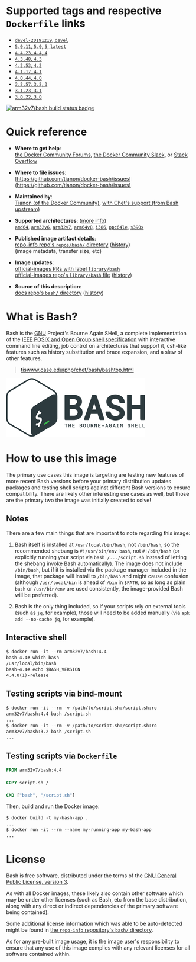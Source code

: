 <!--

********************************************************************************

WARNING:

    DO NOT EDIT "bash/README.md"

    IT IS AUTO-GENERATED

    (from the other files in "bash/" combined with a set of templates)

********************************************************************************

-->

# Supported tags and respective `Dockerfile` links

-	[`devel-20191219`, `devel`](https://github.com/tianon/docker-bash/blob/fb91aaed5f26172e340a6140b2e36c9a2c47a0c8/devel/Dockerfile)
-	[`5.0.11`, `5.0`, `5`, `latest`](https://github.com/tianon/docker-bash/blob/b3f7588b0c2d28dc41d5bebbae30d21eded7d730/5.0/Dockerfile)
-	[`4.4.23`, `4.4`, `4`](https://github.com/tianon/docker-bash/blob/3682e16bca63b20ab51745afa30156e2740fc5c6/4.4/Dockerfile)
-	[`4.3.48`, `4.3`](https://github.com/tianon/docker-bash/blob/3682e16bca63b20ab51745afa30156e2740fc5c6/4.3/Dockerfile)
-	[`4.2.53`, `4.2`](https://github.com/tianon/docker-bash/blob/3682e16bca63b20ab51745afa30156e2740fc5c6/4.2/Dockerfile)
-	[`4.1.17`, `4.1`](https://github.com/tianon/docker-bash/blob/3682e16bca63b20ab51745afa30156e2740fc5c6/4.1/Dockerfile)
-	[`4.0.44`, `4.0`](https://github.com/tianon/docker-bash/blob/3682e16bca63b20ab51745afa30156e2740fc5c6/4.0/Dockerfile)
-	[`3.2.57`, `3.2`, `3`](https://github.com/tianon/docker-bash/blob/3682e16bca63b20ab51745afa30156e2740fc5c6/3.2/Dockerfile)
-	[`3.1.23`, `3.1`](https://github.com/tianon/docker-bash/blob/3682e16bca63b20ab51745afa30156e2740fc5c6/3.1/Dockerfile)
-	[`3.0.22`, `3.0`](https://github.com/tianon/docker-bash/blob/3682e16bca63b20ab51745afa30156e2740fc5c6/3.0/Dockerfile)

[![arm32v7/bash build status badge](https://img.shields.io/jenkins/s/https/doi-janky.infosiftr.net/job/multiarch/job/arm32v7/job/bash.svg?label=arm32v7/bash%20%20build%20job)](https://doi-janky.infosiftr.net/job/multiarch/job/arm32v7/job/bash/)

# Quick reference

-	**Where to get help**:  
	[the Docker Community Forums](https://forums.docker.com/), [the Docker Community Slack](http://dockr.ly/slack), or [Stack Overflow](https://stackoverflow.com/search?tab=newest&q=docker)

-	**Where to file issues**:  
	[https://github.com/tianon/docker-bash/issues](https://github.com/tianon/docker-bash/issues)

-	**Maintained by**:  
	[Tianon (of the Docker Community)](https://github.com/tianon/docker-bash), [with Chet's support (from Bash upstream)](https://github.com/docker-library/official-images/pull/2217#issue-181031192)

-	**Supported architectures**: ([more info](https://github.com/docker-library/official-images#architectures-other-than-amd64))  
	[`amd64`](https://hub.docker.com/r/amd64/bash/), [`arm32v6`](https://hub.docker.com/r/arm32v6/bash/), [`arm32v7`](https://hub.docker.com/r/arm32v7/bash/), [`arm64v8`](https://hub.docker.com/r/arm64v8/bash/), [`i386`](https://hub.docker.com/r/i386/bash/), [`ppc64le`](https://hub.docker.com/r/ppc64le/bash/), [`s390x`](https://hub.docker.com/r/s390x/bash/)

-	**Published image artifact details**:  
	[repo-info repo's `repos/bash/` directory](https://github.com/docker-library/repo-info/blob/master/repos/bash) ([history](https://github.com/docker-library/repo-info/commits/master/repos/bash))  
	(image metadata, transfer size, etc)

-	**Image updates**:  
	[official-images PRs with label `library/bash`](https://github.com/docker-library/official-images/pulls?q=label%3Alibrary%2Fbash)  
	[official-images repo's `library/bash` file](https://github.com/docker-library/official-images/blob/master/library/bash) ([history](https://github.com/docker-library/official-images/commits/master/library/bash))

-	**Source of this description**:  
	[docs repo's `bash/` directory](https://github.com/docker-library/docs/tree/master/bash) ([history](https://github.com/docker-library/docs/commits/master/bash))

# What is Bash?

Bash is the [GNU](http://www.gnu.org/) Project's Bourne Again SHell, a complete implementation of the [IEEE POSIX and Open Group shell specification](http://www.opengroup.org/onlinepubs/9699919799/nfindex.html) with interactive command line editing, job control on architectures that support it, csh-like features such as history substitution and brace expansion, and a slew of other features.

> [tiswww.case.edu/php/chet/bash/bashtop.html](https://tiswww.case.edu/php/chet/bash/bashtop.html)

![logo](https://raw.githubusercontent.com/docker-library/docs/5cb6fef6ed317e5af7e1e14e64c18c2b81657e81/bash/logo.png)

# How to use this image

The primary use cases this image is targeting are testing new features of more recent Bash versions before your primary distribution updates packages and testing shell scripts against different Bash versions to ensure compatibility. There are likely other interesting use cases as well, but those are the primary two the image was initially created to solve!

## Notes

There are a few main things that are important to note regarding this image:

1.	Bash itself is installed at `/usr/local/bin/bash`, not `/bin/bash`, so the recommended shebang is `#!/usr/bin/env bash`, not `#!/bin/bash` (or explicitly running your script via `bash /.../script.sh` instead of letting the shebang invoke Bash automatically). The image does not include `/bin/bash`, but if it is installed via the package manager included in the image, that package will install to `/bin/bash` and might cause confusion (although `/usr/local/bin` is ahead of `/bin` in `$PATH`, so as long as plain `bash` or `/usr/bin/env` are used consistently, the image-provided Bash will be preferred).

2.	Bash is the only thing included, so if your scripts rely on external tools (such as `jq`, for example), those will need to be added manually (via `apk add --no-cache jq`, for example).

## Interactive shell

```console
$ docker run -it --rm arm32v7/bash:4.4
bash-4.4# which bash
/usr/local/bin/bash
bash-4.4# echo $BASH_VERSION
4.4.0(1)-release
```

## Testing scripts via bind-mount

```console
$ docker run -it --rm -v /path/to/script.sh:/script.sh:ro arm32v7/bash:4.4 bash /script.sh
...
$ docker run -it --rm -v /path/to/script.sh:/script.sh:ro arm32v7/bash:3.2 bash /script.sh
...
```

## Testing scripts via `Dockerfile`

```dockerfile
FROM arm32v7/bash:4.4

COPY script.sh /

CMD ["bash", "/script.sh"]
```

Then, build and run the Docker image:

```console
$ docker build -t my-bash-app .
...
$ docker run -it --rm --name my-running-app my-bash-app
...
```

# License

Bash is free software, distributed under the terms of the [GNU General Public License, version 3](http://www.gnu.org/licenses/gpl.html).

As with all Docker images, these likely also contain other software which may be under other licenses (such as Bash, etc from the base distribution, along with any direct or indirect dependencies of the primary software being contained).

Some additional license information which was able to be auto-detected might be found in [the `repo-info` repository's `bash/` directory](https://github.com/docker-library/repo-info/tree/master/repos/bash).

As for any pre-built image usage, it is the image user's responsibility to ensure that any use of this image complies with any relevant licenses for all software contained within.
